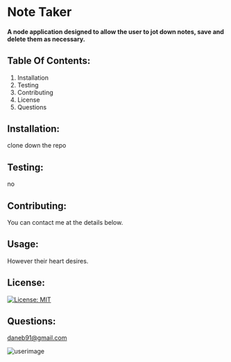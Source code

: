 # Note Taker 
#### A node application designed to allow the user to jot down notes, save and delete them as necessary. 

## Table Of Contents:
  1. Installation 
  2. Testing 
  3. Contributing
  4. License
  5. Questions 
## Installation: 
 clone down the repo 

## Testing: 
 no 
## Contributing: 
 You can contact me at the details below. 
## Usage: 
However their heart desires. 

## License: 
 [![License: MIT](https://img.shields.io/badge/License-MIT-yellow.svg)](https://opensource.org/licenses/MIT) 
## Questions: 
daneb91@gmail.com 

![userimage](https://avatars0.githubusercontent.com/u/8218186?v=4)